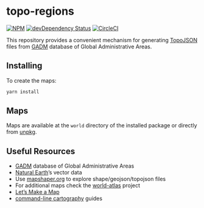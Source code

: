 # topo-regions

[![NPM](https://badge.fury.io/js/topo-regions.svg)](https://www.npmjs.com/package/topo-regions)
[![devDependency Status](https://david-dm.org/quantmind/topo-regions/dev-status.svg)](https://david-dm.org/quantmind/topo-regions#info=devDependencies)
[![CircleCI](https://circleci.com/gh/quantmind/topo-regions.svg?style=svg&circle-token=f84972c3cf4e8f17d74066ead28544da990115c3)](https://circleci.com/gh/quantmind/topo-regions)


This repository provides a convenient mechanism for generating [TopoJSON][] files from [GADM][] database of Global Administrative Areas.

## Installing

To create the maps:
```bash
yarn install
```

## Maps

Maps are available at the ``world`` directory of the installed package or directly from [unpkg](https://unpkg.com/topo-regions/).

## Useful Resources

* [GADM][] database of Global Administrative Areas
* [Natural Earth](http://www.naturalearthdata.com/downloads)’s vector data
* Use [mapshaper.org](http://mapshaper.org/) to explore shape/geojson/topojson files
* For additional maps check the [world-atlas][] project
* [Let’s Make a Map](http://bost.ocks.org/mike/map/)
* [command-line cartography](https://medium.com/@mbostock/command-line-cartography-part-1-897aa8f8ca2c) guides


[TopoJSON]: https://github.com/topojson/topojson
[GADM]: http://www.gadm.org
[world-atlas]: https://github.com/topojson/world-atlas
